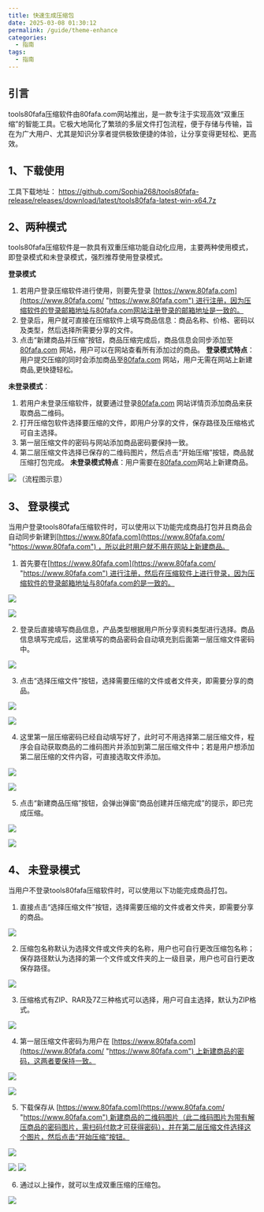 ```yaml
---
title: 快速生成压缩包
date: 2025-03-08 01:30:12
permalink: /guide/theme-enhance
categories:
  - 指南
tags:
  - 指南
---
```

## 引言

tools80fafa压缩软件由80fafa.com网站推出，是一款专注于实现高效“双重压缩”的智能工具。它极大地简化了繁琐的多层文件打包流程，便于存储与传输，旨在为广大用户、尤其是知识分享者提供极致便捷的体验，让分享变得更轻松、更高效。

## 1、下载使用

工具下载地址：
https://github.com/Sophia268/tools80fafa-release/releases/download/latest/tools80fafa-latest-win-x64.7z
## 2、两种模式

tools80fafa压缩软件是一款具有双重压缩功能自动化应用，主要两种使用模式，即登录模式和未登录模式，强烈推荐使用登录模式。

**登录模式**
1. 若用户登录压缩软件进行使用，则要先登录 [https://www.80fafa.com](https://www.80fafa.com/ "https://www.80fafa.com") 进行注册，因为压缩软件的登录邮箱地址与80fafa.com网站注册登录的邮箱地址是一致的。
2. 登录后，用户就可直接在压缩软件上填写商品信息：商品名称、价格、密码以及类型，然后选择所需要分享的文件。
3. 点击“新建商品并压缩”按钮，商品压缩完成后，商品信息会同步添加至[80fafa.com](https://www.80fafa.com/ "https://www.80fafa.com") 网站，用户可以在网站查看所有添加过的商品。
**登录模式特点**：用户提交压缩的同时会添加商品至[80fafa.com](https://www.80fafa.com/ "https://www.80fafa.com") 网站，用户无需在网站上新建商品,更快捷轻松。

**未登录模式**：
1. 若用户未登录压缩软件，就要通过登录[80fafa.com](https://www.80fafa.com/ "https://www.80fafa.com") 网站详情页添加商品来获取商品二维码。
2. 打开压缩包软件选择要压缩的文件，即用户分享的文件，保存路径及压缩格式可自主选择。
3. 第一层压缩文件的密码与网站添加商品密码要保持一致。
4. 第二层压缩文件选择已保存的二维码图片，然后点击“开始压缩”按钮，商品就压缩打包完成。
**未登录模式特点**：用户需要在[80fafa.com](https://www.80fafa.com/ "https://www.80fafa.com")网站上新建商品。

![](assert/tapd_32823805_base64_1756805094_446%201.png)
（流程图示意）
## 3、 登录模式

当用户登录tools80fafa压缩软件时，可以使用以下功能完成商品打包并且商品会自动同步新建到[https://www.80fafa.com](https://www.80fafa.com/ "https://www.80fafa.com") ，所以此时用户就不用在网站上新建商品。

1. 首先要在[https://www.80fafa.com](https://www.80fafa.com/ "https://www.80fafa.com") 进行注册，然后在压缩软件上进行登录，因为压缩软件的登录邮箱地址与80fafa.com的是一致的。

![](assert/tapd_32823805_1756718674_872%201.png)

![](assert/tapd_32823805_1756719089_207%201.png)

2. 登录后直接填写商品信息，产品类型根据用户所分享资料类型进行选择。商品信息填写完成后，这里填写的商品密码会自动填充到后面第一层压缩文件密码中。

![](assert/tapd_32823805_1756719306_451%202.png)

3. 点击“选择压缩文件”按钮，选择需要压缩的文件或者文件夹，即需要分享的商品。

![](assert/tapd_32823805_1756719623_965%201.png)

![](assert/tapd_32823805_1756719727_981.png)

4. 这里第一层压缩密码已经自动填写好了，此时可不用选择第二层压缩文件，程序会自动获取商品的二维码图片并添加到第二层压缩文件中；若是用户想添加第二层压缩的文件内容，可直接选取文件添加。

![](assert/tapd_32823805_1756720065_727.png)

![](assert/tapd_32823805_1756720116_283.png)

5. 点击“新建商品压缩”按钮，会弹出弹窗“商品创建并压缩完成”的提示，即已完成压缩。

![](assert/tapd_32823805_1756720507_696%201.png)

![](assert/tapd_32823805_1756720295_410.png)

## 4、 未登录模式

当用户不登录tools80fafa压缩软件时，可以使用以下功能完成商品打包。

1. 直接点击“选择压缩文件”按钮，选择需要压缩的文件或者文件夹，即需要分享的商品。

![](assert/tapd_32823805_1756714050_587%202.png)

 2. 压缩包名称默认为选择文件或文件夹的名称，用户也可自行更改压缩包名称；保存路径默认为选择的第一个文件或文件夹的上一级目录，用户也可自行更改保存路径。

![](assert/tapd_32823805_1756716140_913%201.png)

3. 压缩格式有ZIP、RAR及7Z三种格式可以选择，用户可自主选择，默认为ZIP格式。

![](assert/tapd_32823805_1756716528_656%201.png)

4. 第一层压缩文件密码为用户在 [https://www.80fafa.com](https://www.80fafa.com/ "https://www.80fafa.com") 上新建商品的密码，这两者要保持一致。

![](assert/tapd_32823805_1756717071_277.png)

![](assert/tapd_32823805_1756717105_656%201.png)

5. 下载保存从 [https://www.80fafa.com](https://www.80fafa.com/ "https://www.80fafa.com") 新建商品的二维码图片（此二维码图片为带有解压商品的密码图片，需扫码付款才可获得密码），并在第二层压缩文件选择这个图片，然后点击“开始压缩”按钮。

![](assert/tapd_32823805_1756717284_634.png)

![](assert/tapd_32823805_1756717236_666%201.png)
![](assert/tapd_32823805_1756717655_423%201.png)

6. 通过以上操作，就可以生成双重压缩的压缩包。

![](assert/tapd_32823805_1756717928_649.png)





